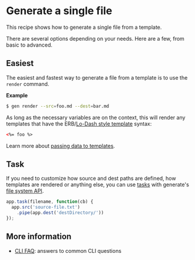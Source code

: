# Generate a single file

This recipe shows how to generate a single file from a template. 

There are several options depending on your needs.
Here are a few, from basic to advanced.

## Easiest

The easiest and fastest way to generate a file from a template is to use the `render` command.

**Example**

```sh
$ gen render --src=foo.md --dest=bar.md
```

As long as the necessary variables are on the context, this will render any templates that have the ERB/[Lo-Dash style template](https://lodash.com/docs#template) syntax:

```html
<%= foo %>
```

Learn more about [passing data to templates](/data.md).

## Task

If you need to customize how source and dest paths are defined, how templates are rendered or anything else, you can use [tasks](/tasks.md) with generate's [file system API](/fs.md).


```js
app.task(filename, function(cb) {
  app.src('source-file.txt')
    .pipe(app.dest('destDirectory/'))
});
```

## More information

- [CLI FAQ](/faq.md#cli): answers to common CLI questions
